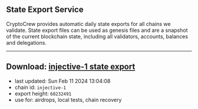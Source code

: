 ## State Export Service
CryptoCrew provides automatic daily state exports for all chains we validate. State export files can be used as genesis files and are a snapshot of the current blockchain state, including all validators, accounts, balances and delegations.

---
**Download: [injective-1 state export](https://dl.ccvalidators.com/SERVICE/injective/injective-1_export_60232491.json)**
---

- last updated: Sun Feb 11 2024 13:04:08
- chain id: `injective-1`
- export height: `60232491`
- use for: airdrops, local tests, chain recovery
